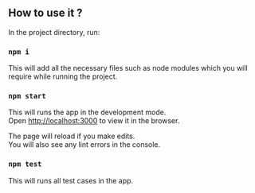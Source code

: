 ## How to use it ?

In the project directory, run:

### `npm i`

This will add all the necessary files such as node modules which you will require while running the project.

### `npm start`

This will runs the app in the development mode.\
Open [http://localhost:3000](http://localhost:3000) to view it in the browser.

The page will reload if you make edits.\
You will also see any lint errors in the console.

### `npm test`

This will runs all test cases in the app.
